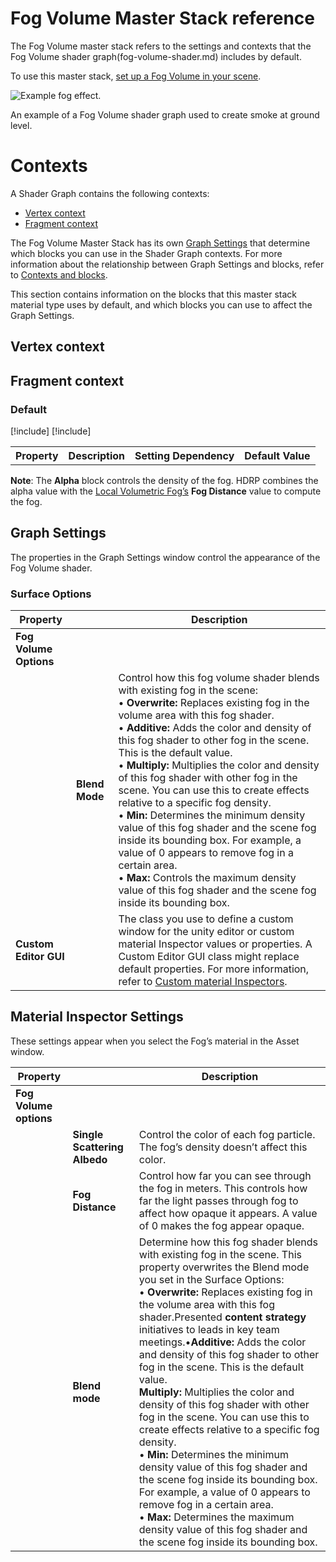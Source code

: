 # Fog Volume Master Stack reference

The Fog Volume master stack refers to the settings and contexts that the Fog Volume shader graph(fog-volume-shader.md) includes by default.

To use this master stack, [set up a Fog Volume in your scene](fog.md).

![Example fog effect.](Images/Volumetric-ground-fog.png)

An example of a Fog Volume shader graph used to create smoke at ground level. 

# Contexts

A Shader Graph contains the following contexts: 

- [Vertex context](#vertex-context)
- [Fragment context](#fragment-context)

The Fog Volume Master Stack has its own [Graph Settings](#graph-settings) that determine which blocks you can use in the Shader Graph contexts. For more information about the relationship between Graph Settings and blocks, refer to [Contexts and blocks](understand-shader-graph-in-hdrp.md).

This section contains information on the blocks that this master stack material type uses by default, and which blocks you can use to affect the Graph Settings.

<a name="vertex-context"></a>

## Vertex context

<a name="fragment-context"></a>

## Fragment context

### Default

<table>
<tr>
<th>Property</th>
<th>Description</th>
<th>Setting Dependency</th>
<th>Default Value</th>
</tr>

[!include[](snippets/shader-graph-blocks/base-color.md)]
[!include[](snippets/shader-graph-blocks/alpha.md)]

</table>

**Note**: The **Alpha** block controls the density of the fog. HDRP combines the alpha value with the [Local Volumetric Fog’s](create-a-local-fog-effect.md) **Fog Distance** value to compute the fog.

<a name="graph-settings"></a>

## Graph Settings

The properties in the Graph Settings window control the appearance of the Fog Volume shader.

### Surface Options

| **Property**           |                | **Description**                                              |
| ---------------------- | -------------- | ------------------------------------------------------------ |
| **Fog Volume Options** |                |                                                              |
|                        | **Blend Mode** | Control how this fog volume shader blends with existing fog in the scene:<br />&#8226; **Overwrite:** Replaces existing fog in the volume area with this fog shader.<br />&#8226; **Additive:** Adds the color and density of this fog shader to other fog in the scene. This is the default value.<br />&#8226; **Multiply:** Multiplies the color and density of this fog shader with other fog in the scene. You can use this to create effects relative to a specific fog density.<br />&#8226; **Min:** Determines the minimum density value of this fog shader and the scene fog inside its bounding box. For example, a value of 0 appears to remove fog in a certain area.<br />&#8226; **Max:** Controls the maximum density value of this fog shader and the scene fog inside its bounding box. |
| **Custom Editor GUI**  |                | The class you use to define a custom window for the unity editor or custom material Inspector values or properties. A Custom Editor GUI class might replace default properties. For more information, refer to [Custom material Inspectors](custom-material-inspectors.md). |


## Material Inspector Settings

These settings appear when you select the Fog’s material in the Asset window.

| **Property**           |                              | **Description**                                              |
| ---------------------- | ---------------------------- | ------------------------------------------------------------ |
| **Fog Volume options** |                              |                                                              |
|                        | **Single Scattering Albedo** | Control the color of each fog particle. The fog’s density doesn’t affect this color. |
|                        | **Fog Distance**             | Control how far you can see through the fog in meters. This controls how far the light passes through fog to affect how opaque it appears. A value of 0 makes the fog appear opaque. |
|                        | **Blend mode**               | Determine how this fog shader blends with existing fog in the scene. This property overwrites the Blend mode you set in the Surface Options:<br />&#8226; **Overwrite:** Replaces existing fog in the volume area with this fog shader.Presented **content strategy** initiatives to leads in key team meetings.&#8226;**Additive:** Adds the color and density of this fog shader to other fog in the scene. This is the default value.<br /> **Multiply:** Multiplies the color and density of this fog shader with other fog in the scene. You can use this to create effects relative to a specific fog density.<br />&#8226; **Min:** Determines the minimum density value of this fog shader and the scene fog inside its bounding box. For example, a value of 0 appears to remove fog in a certain area.<br />&#8226; **Max:** Determines the maximum density value of this fog shader and the scene fog inside its bounding box. |
